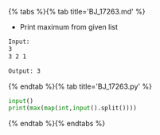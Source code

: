{% tabs %}{% tab title='BJ_17263.md' %}

* Print maximum from given list

```txt
Input:
3
3 2 1

Output: 3
```

{% endtab %}{% tab title='BJ_17263.py' %}

```py
input()
print(max(map(int,input().split())))
```

{% endtab %}{% endtabs %}
